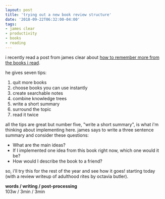 ```yaml
---
layout: post
title: 'trying out a new book review structure'
date: '2018-09-22T06:32:00-04:00'
tags:
- james clear
- productivity
- books
- reading
--- 
```



i recently read a post from james clear about [how to remember more from the books i read](https://jamesclear.com/reading-comprehension-strategies?__s=psunfhcwjysucnxhm1xq). 

he gives seven tips:

1. quit more books
2. choose books you can use instantly
3. create searchable notes
4. combine knowledge trees
5. write a short summary
6. surround the topic
7. read it twice

all the tips are great but number five, "write a short summary", is what i'm thinking about implementing here. james says to write a three sentence summary and consider these questions:

* What are the main ideas?
* If I implemented one idea from this book right now, which one would it be?
* How would I describe the book to a friend?

so, i'll try this for the rest of the year and see how it goes! starting today (with a review writeup of adulthood rites by octavia butler).

<!-- hyperlink bank -->


<!-- &#042; = asterisk -->
<!-- &#039; = single quote '-->

**words / writing / post-processing**  
103w / 3min / 3min